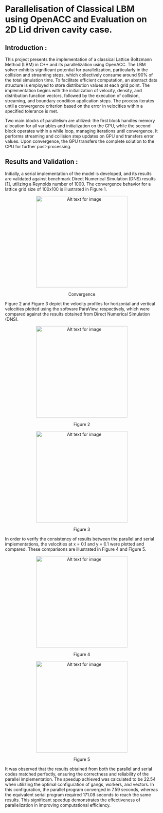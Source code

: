 # Parallelisation of Classical LBM using OpenACC and Evaluation on 2D Lid driven cavity case. 

## Introduction :
This project presents the implementation of a classical Lattice Boltzmann Method (LBM) in C++ and its parallelization using OpenACC. The LBM solver exhibits significant potential for parallelization, particularly in the collision and streaming steps, which collectively consume around 90% of the total simulation time. To facilitate efficient computation, an abstract data structure is employed to store distribution values at each grid point. The implementation begins with the initialization of velocity, density, and distribution function vectors, followed by the execution of collision, streaming, and boundary condition application steps. The process iterates until a convergence criterion based on the error in velocities within a specified tolerance is met. 

Two main blocks of parallelism are utilized: the first block handles memory allocation for all variables and initialization on the GPU, while the second block operates within a while loop, managing iterations until convergence. It performs streaming and collision step updates on GPU and transfers error values. Upon convergence, the GPU transfers the complete solution to the CPU for further post-processing.

## Results and Validation :
Initially, a serial implementation of the model is developed, and its results are validated against benchmark Direct Numerical Simulation (DNS) results [1], utilizing a Reynolds number of 1000. The convergence behavior for a lattice grid size of 100x100 is illustrated in Figure 1. 

<div align="center">
    <img src="images/Convergence.png" alt="Alt text for image" width="300"/>
</div>
<p align="center">Convergence</p>

Figure 2 and Figure 3 depict the velocity profiles for horizontal and vertical velocities plotted using the software ParaView, respectively, which were compared against the results obtained from Direct Numerical Simulation (DNS). 

<div align="center">
    <img src="images/Vx_contour.png" alt="Alt text for image" width="300"/>
</div>
<p align="center">Figure 2</p>

<div align="center">
    <img src="images/Vy_contour.png" alt="Alt text for image" width="300"/>
</div>
<p align="center">Figure 3</p>

In order to verify the consistency of results between the parallel and serial implementations, the velocities at x = 0.1 and y = 0.1 were plotted and compared. These comparisons are illustrated in Figure 4 and Figure 5. 

<div align="center">
    <img src="images/x_01_compariosion.png" alt="Alt text for image" width="300"/>
</div>
<p align="center">Figure 4</p>

<div align="center">
    <img src="images/y_01_comparision.png" alt="Alt text for image" width="300"/>
</div>
<p align="center">Figure 5</p>

It was observed that the results obtained from both the parallel and serial codes matched perfectly, ensuring the correctness and reliability of the parallel implementation. The speedup achieved was calculated to be 22.54 when utilizing the optimal configuration of gangs, workers, and vectors. In this configuration, the parallel program converged in 7.59 seconds, whereas the equivalent serial program required 171.08 seconds to reach the same results. This significant speedup demonstrates the effectiveness of parallelization in improving computational efficiency.

